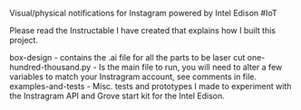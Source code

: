 Visual/physical notifications for Instagram powered by Intel Edison #IoT

Please read the Instructable I have created that explains how I built this project.  

box-design - contains the .ai file for all the parts to be laser cut
one-hundred-thousand.py - Is the main file to run, you will need to alter a few variables to match your Instragram account, see comments in file.
examples-and-tests - Misc. tests and prototypes I made to experiment with the Instragram API and Grove start kit for the Intel Edison.

